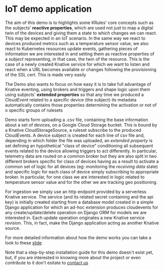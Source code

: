 # IoT demo application

The aim of this demo is to highlights some KRules' core concepts such as the subjects' **reactive properties**, 
which are used not just to map a digital twin of the devices and giving them a state to which changes we can 
react. This may be expected in an IoT scenario. In the same way we react to devices produced metrics such 
as a temperature sensor value, we also react to Kubernetes resources update events, gathering pieces of 
information we are interested in and setting them as reactive properties of a _subject_ representing, in 
that case, the twin of the resource.
This is the case of a newly created Knative service for which we want to listen and react when a URL becomes 
available or changes following the provisioning of the SSL cert. This is made very easily

The Demo also wants to focus on how easy it is to take full advantage of Knative eventing, using brokers 
and triggers and shape logic upon them using subjects' **extended properties** so that any time we produced a 
_CloudEvent_ related to a specific device (the subject) its metadata automatically contains those properties 
determining the activation or not of o specific groups of rulesets

Demo starts form uploading a .csv file, containing the base information about a set of devices, on a 
Google Cloud Storage bucket. 
This is bound by a Knative CloudStorageSource, a ruleset subscribe to the produced CloudEvents. 
A device subject is created for each line of csv file and, depending in which folder the file was uploaded, 
an _extended property_ is set defining an hypothetical "class of device" conditioning all subsequent events 
related to the device allowing triggers to act differently.
In particular, telemetry data are routed on a common broker but they are also split in two different brokers 
specific for class of devices having as a result to activate a common set of logic for all devices 
(eg: monitoring the _receiving data_ state) and specific logic for each class of device simply subscribing 
to appropriate broker.
In particular, for one class we are interested in logic related to temperature sensor value and for the 
other we are tracking geo positioning.

For ingestion we simply use an http endpoint provided by a serverless Knative service.
The service (and its related secret containing and the api key) is initially created starting from a 
database model created in a simple Django application for which an ad-hoc extension produces cloudevents 
for any create/update/delete operation on Django ORM for models we are interested in. Each update 
operation originates a new Knative service revision. This, in fact, make the Django application 
acting as another Knative source.

For more detailed information about how the demo works you can take a look to these [slide](https://github.com/airspot-dev/iot-demo/blob/master/Diagrams.pdf)

Note that a step-by-step installation guide for this demo doesn't exist yet, but, if you are interested 
in knowing more about the project or even contribute to it don't esitate to [contact us](mailto:info@airspot.tech)